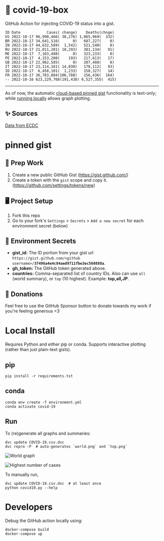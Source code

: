 # 🏥 covid-19-box

GitHub Action for injecting COVID-19 status into a gist.

```
ID Date            Cases( change)    Deaths(chnge)
US 2022-10-17 96,990,466( 38,276) 1,065,969(  332)
BR 2022-10-17 34,641,516(      0)   687,227(    0)
IN 2022-10-17 44,632,589(  1,542)   521,540(    8)
RU 2022-10-17 21,011,201( 10,293)   381,134(   91)
ME 2022-10-17  7,103,488(      0)   323,233(    0)
PE 2022-10-17  4,153,200(    193)   217,613(   17)
GB 2022-10-17 22,962,585(      0)   207,488(    0)
IT 2022-10-17 23,114,161( 14,030)   178,112(   93)
ID 2022-10-17  6,458,101(  1,233)   158,327(   14)
FR 2022-10-17 36,783,804(106,788)   156,436(  164)
-- 2022-10-16 623,229,768(191,438) 6,527,355(  415)
```

---

As of now, the automatic [cloud-based pinned gist](#pinned-gist) functionality is text-only;
while [running locally](#local-install) allows graph plotting.

## ✨ Sources

[Data from ECDC](https://www.ecdc.europa.eu/en/publications-data/download-todays-data-geographic-distribution-covid-19-cases-worldwide)

# pinned gist

## 🎒 Prep Work
1. Create a new public GitHub Gist (https://gist.github.com/)
1. Create a token with the `gist` scope and copy it. (https://github.com/settings/tokens/new)

## 🖥 Project Setup
1. Fork this repo
1. Go to your fork's `Settings` > `Secrets` > `Add a new secret` for each environment secret (below)

## 🤫 Environment Secrets
- **gist_id:** The ID portion from your gist url `https://gist.github.com/<github username>/`**`37496a4e4c84aed9711fbe3ec560888a`**.
- **gh_token:** The GitHub token generated above.
- **countries:** Comma-separated list of country IDs. Also can use `all` (world summary), or `top` (10 highest). Example: **top,all,JP**.

## 💸 Donations

Feel free to use the GitHub Sponsor button to donate towards my work if you're feeling generous <3

# Local Install

Requires Python and either pip or conda. Supports interactive plotting (rather than just plain-text gists).

## pip

```
pip install -r requirements.txt
```

## conda

```
conda env create -f environment.yml
conda activate covid-19
```

## Run

To (re)generate all graphs and summaries:

```
dvc update COVID-19.csv.dvc
dvc repro -P  # auto-generates `world.png` and `top.png`
```

![World graph](world.png)

![Highest number of cases](top.png)

To manually run,

```
dvc update COVID-19.csv.dvc  # at least once
python covid19.py --help
```

# Developers

Debug the GitHub action locally using:

```
docker-compose build
docker-compose up
```
